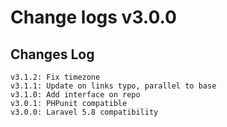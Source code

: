 # Change logs v3.0.0


## Changes Log 
    v3.1.2: Fix timezone
    v3.1.1: Update on links typo, parallel to base
    v3.1.0: Add interface on repo
    v3.0.1: PHPunit compatible
    v3.0.0: Laravel 5.8 compatibility